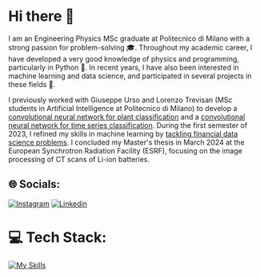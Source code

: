# Hi there 👋

I am an Engineering Physics MSc graduate at Politecnico di Milano with a strong passion for problem-solving :mortar_board:. Throughout my academic career, I have developed a very good knowledge of physics and programming, particularly in Python 🔭. In recent years, I have also been interested in machine learning and data science, and participated in several projects in these fields 🌱.

I previously worked with Giuseppe Urso and Lorenzo Trevisan (MSc students in Artificial Intelligence at Politecnico di Milano) to develop a [convolutional neural network for plant classification](https://github.com/ursogiuseppe/AN2DL-CNN-for-plant-classification) and a [convolutional neural network for time series classification](https://github.com/ursogiuseppe/AN2DL-CNN-for-time-series-classification).
During the first semester of 2023, I refined my skills in machine learning by [tackling financial data science problems](https://github.com/VenturelliMatteo/Fintech-Projects).
I concluded my Master's thesis in March 2024 at the European Synchrotron Radiation Facility (ESRF), focusing on the image processing of CT scans of Li-ion batteries.


## 🌐 Socials:
[![Instagram](https://skillicons.dev/icons?i=instagram)](https://instagram.com/ventu_00)
[![Linkedin](https://skillicons.dev/icons?i=linkedin)](https://linkedin.com/in/matteo-venturelli)

# 💻 Tech Stack:
[![My Skills](https://skillicons.dev/icons?i=vscode,py,sklearn,pytorch,tensorflow,latex,matlab,blender,ps)](https://skillicons.dev)
